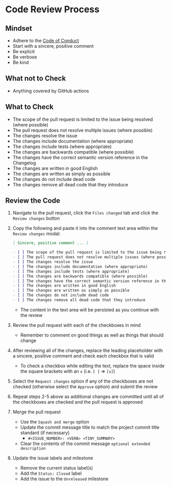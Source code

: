 # Code Review Process

## Mindset

- Adhere to the [Code of Conduct](./CODE_OF_CONDUCT.md "Code of Conduct")
- Start with a sincere, positive comment
- Be explicit
- Be verbose
- Be kind

## What not to Check

- Anything covered by GitHub actions

## What to Check

- The scope of the pull request is limited to the issue being resolved (where possible)
- The pull request does not resolve multiple issues (where possible)
- The changes resolve the issue
- The changes include documentation (where appropriate)
- The changes include tests (where appropriate)
- The changes are backwards compatible (where possible)
- The changes have the correct semantic version reference in the Changelog
- The changes are written in good English
- The changes are written as simply as possible
- The changes do not include dead code
- The changes remove all dead code that they introduce

## Review the Code

1. Navigate to the pull request, click the `Files changed` tab and click the `Review changes` button

2. Copy the following and paste it into the comment text area within the `Review changes` modal:

   ```markdown
   [ Sincere, positive comment ... ]

   - [ ] The scope of the pull request is limited to the issue being resolved (where possible)
   - [ ] The pull request does not resolve multiple issues (where possible)
   - [ ] The changes resolve the issue
   - [ ] The changes include documentation (where appropriate)
   - [ ] The changes include tests (where appropriate)
   - [ ] The changes are backwards compatible (where possible)
   - [ ] The changes have the correct semantic version reference in the Changelog
   - [ ] The changes are written in good English
   - [ ] The changes are written as simply as possible
   - [ ] The changes do not include dead code
   - [ ] The changes remove all dead code that they introduce
   ```

   - The content in the text area will be persisted as you continue with the review

3. Review the pull request with each of the checkboxes in mind

   - Remember to comment on good things as well as things that should change

4. After reviewing all of the changes, replace the leading placeholder with a sincere, positive comment and check each checkbox that is valid

   - To check a checkbox while editing the text, replace the space inside the square brackets with an `x` (i.e. `[ ]` => `[x]`)

5. Select the `Request changes` option if any of the checkboxes are not checked (otherwise select the `Approve` option) and submit the review

6. Repeat steps 2-5 above as additional changes are committed until all of the checkboxes are checked and the pull request is approved

7. Merge the pull request

   - Use the `Squash and merge` option
   - Update the commit message title to match the project commit title standard (if necessary)
     - `#<ISSUE_NUMBER>: <VERB> <TINY_SUMMARY>`
   - Clear the contents of the commit message `optional extended description`

8. Update the issue labels and milestone

   - Remove the current status label(s)
   - Add the `Status: Closed` label
   - Add the issue to the `Unreleased` milestone

